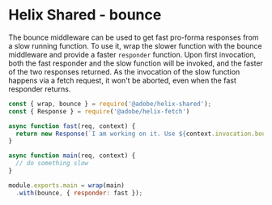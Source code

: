 # Helix Shared - bounce

 The bounce middleware can be used to get fast pro-forma responses from a slow running function.
 To use it, wrap the slower function with the bounce middleware and provide a faster `responder`
 function. Upon first invocation, both the fast responder and the slow function will be invoked,
 and the faster of the two responses returned. As the invocation of the slow function happens via
 a fetch request, it won't be aborted, even when the fast responder returns.
 
 ```js
 const { wrap, bounce } = require('@adobe/helix-shared');
 const { Response } = require('@adobe/helix-fetch')
 
 async function fast(req, context) {
   return new Response(`I am working on it. Use ${context.invocation.bounceId} to track the status.`);
 }
 
 async function main(req, context) {
   // do something slow
 }
 
 module.exports.main = wrap(main)
   .with(bounce, { responder: fast });
 ```
